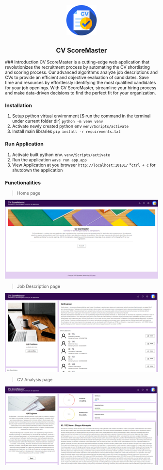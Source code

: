 <h1 align='center'>
    <img src='static/logo.png' width="100" />
    
</h1>
<h2 align='center'> CV ScoreMaster </h2>
### Introduction
CV ScoreMaster is a cutting-edge web application that revolutionizes the recruitment process by automating the CV shortlisting and scoring process. Our advanced algorithms analyze job descriptions and CVs to provide an efficient and objective evaluation of candidates. Save time and resources by effortlessly identifying the most qualified candidates for your job openings. With CV ScoreMaster, streamline your hiring process and make data-driven decisions to find the perfect fit for your organization.

### Installation 
1. Setup python virtual environment [$ run the command in the terminal under current folder dir]
   `python -m venv venv`
2. Activate newly created python env
   `venv/Scripts/activate`
3. Install main libraries
   `pip install -r requirements.txt`

### Run Application 
1. Activate built python env.
   `venv/Scripts/activate`
2. Run the application 
   `wave run app.app`
3. View Application at you browser
   `http://localhost:10101/`
*`ctrl + c` for shutdown the application

### Functionalities  

> Home page
<img src='/images/homepage.png' />

> Job Description page
<img src='/images/jd_page.png' />

> CV Analysis page
<img src='/images/cv_page.png' />